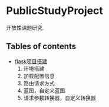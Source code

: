 # PublicStudyProject

开放性课题研究.

## Tables of contents

- [flask项目搭建](./flask_part1)
  1. 环境搭建
  2. 加载配置信息
  3. 路由请求方式
  4. 蓝图，自定义蓝图
  5. 请求参数转换器，自定义转换器

